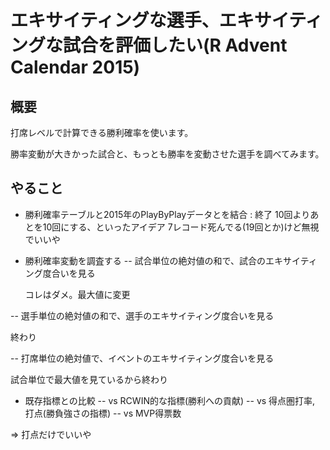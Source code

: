 エキサイティングな選手、エキサイティングな試合を評価したい(R Advent Calendar 2015)
===

## 概要

打席レベルで計算できる勝利確率を使います。

勝率変動が大きかった試合と、もっとも勝率を変動させた選手を調べてみます。

## やること

- 勝利確率テーブルと2015年のPlayByPlayデータとを結合 
 : 終了
 10回よりあとを10回にする、といったアイデア
 7レコード死んでる(19回とか)けど無視でいいや

- 勝利確率変動を調査する
-- 試合単位の絶対値の和で、試合のエキサイティング度合いを見る

   コレはダメ。最大値に変更
   
-- 選手単位の絶対値の和で、選手のエキサイティング度合いを見る

   終わり
   
-- 打席単位の絶対値で、イベントのエキサイティング度合いを見る

   試合単位で最大値を見ているから終わり


- 既存指標との比較
-- vs RCWIN的な指標(勝利への貢献)
-- vs 得点圏打率, 打点(勝負強さの指標)
-- vs MVP得票数

=> 打点だけでいいや
